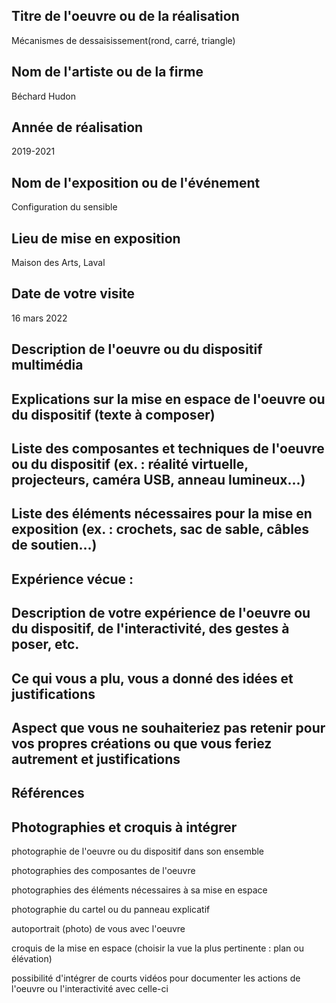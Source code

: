 
## Titre de l'oeuvre ou de la réalisation
Mécanismes de dessaisissement(rond, carré, triangle)

## Nom de l'artiste ou de la firme
Béchard Hudon

## Année de réalisation
2019-2021

## Nom de l'exposition ou de l'événement
Configuration du sensible 

## Lieu de mise en exposition
Maison des Arts, Laval

## Date de votre visite
16 mars 2022

## Description de l'oeuvre ou du dispositif multimédia 

## Explications sur la mise en espace de l'oeuvre ou du dispositif (texte à composer)

## Liste des composantes et techniques de l'oeuvre ou du dispositif (ex. : réalité virtuelle, projecteurs, caméra USB, anneau lumineux...)

## Liste des éléments nécessaires pour la mise en exposition (ex. : crochets, sac de sable, câbles de soutien...)

## Expérience vécue :

## Description de votre expérience de l'oeuvre ou du dispositif, de l'interactivité, des gestes à poser, etc.

## Ce qui vous a plu, vous a donné des idées et justifications

## Aspect que vous ne souhaiteriez pas retenir pour vos propres créations ou que vous feriez autrement et justifications

## Références

## Photographies et croquis à intégrer

 photographie de l'oeuvre ou du dispositif dans son ensemble
 
 photographies des composantes de l'oeuvre
 
 photographies des éléments nécessaires à sa mise en espace
 
 photographie du cartel ou du panneau explicatif
 
 autoportrait (photo) de vous avec l'oeuvre
 
 croquis de la mise en espace (choisir la vue la plus pertinente : plan ou élévation)
 
 possibilité d'intégrer de courts vidéos pour documenter les actions de l'oeuvre ou l'interactivité avec celle-ci
